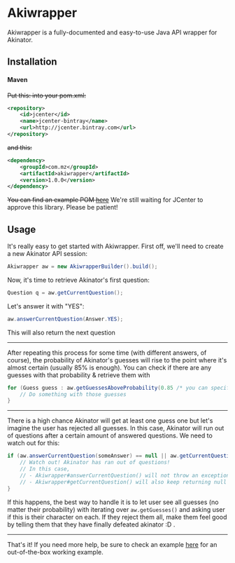 # Akiwrapper
Akiwrapper is a fully-documented and easy-to-use Java API wrapper for Akinator.

## Installation
#### Maven
~~Put this: into your pom.xml:~~
```xml
<repository>
	<id>jcenter</id>
	<name>jcenter-bintray</name>
	<url>http://jcenter.bintray.com</url>
</repository>
```
~~and this:~~
```xml
<dependency>
	<groupId>com.mz</groupId>
	<artifactId>akiwrapper</artifactId>
	<version>1.0.0</version>
</dependency>
```
~~You can find an example POM [here](https://github.com/markozajc/Akiwrapper/example/pom.xml)~~ We're still waiting for JCenter to approve this library. Please be patient!

## Usage
It's really easy to get started with Akiwrapper. First off, we'll need to create a new Akinator API session:
```java
Akiwrapper aw = new AkiwrapperBuilder().build();
```

Now, it's time to retrieve Akinator's first question:
```java
Question q = aw.getCurrentQuestion();
```

Let's answer it with "YES":
```java
aw.answerCurrentQuestion(Answer.YES);
```
This will also return the next question

---

After repeating this process for some time (with different answers, of course), the probability of Akinator's guesses will rise to the point where it's almost certain (usually 85% is enough). You can check if there are any guesses with that probability & retrieve them with
```java
for (Guess guess : aw.getGuessesAboveProbability(0.85 /* you can specify your threshold between 0 and 1 */)) {
	// Do something with those guesses
}
```

---

There is a high chance Akinator will get at least one guess one but let's imagine the user has rejected all guesses. In this case, Akinator will run out of questions after a certain amount of answered questions. We need to watch out for this:
``` java
if (aw.answerCurrentQuestion(someAnswer) == null || aw.getCurrentQuestion() == null) {
	// Watch out! Akinator has ran out of questions! 
	// In this case,
	// - Akiwrapper#answerCurrentQuestion() will not throw an exception but rather return null no matter what
	// - Akiwrapper#getCurrentQuestion() will also keep returning null
}
```
If this happens, the best way to handle it is to let user see all guesses (no matter their probability) with iterating over `aw.getGuesses()` and asking user if this is their character on each. If they reject them all, make them feel good by telling them that they have finally defeated akinator :D .


---
That's it! If you need more help, be sure to check an example [here](https://github.com/markozajc/Akiwrapper/example/) for an out-of-the-box working example.
